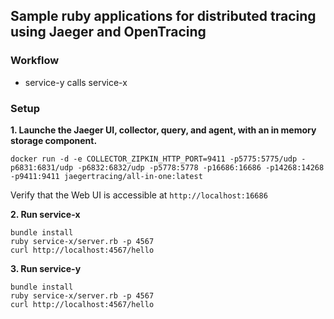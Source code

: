 ## Sample ruby applications for distributed tracing using Jaeger and OpenTracing


### Workflow
 - service-y calls service-x

### Setup

**1. Launche the Jaeger UI, collector, query, and agent, with an in memory storage component.**

```
docker run -d -e COLLECTOR_ZIPKIN_HTTP_PORT=9411 -p5775:5775/udp -p6831:6831/udp -p6832:6832/udp -p5778:5778 -p16686:16686 -p14268:14268 -p9411:9411 jaegertracing/all-in-one:latest
```
Verify that the Web UI is accessible at `http://localhost:16686`

**2. Run service-x**
```
bundle install
ruby service-x/server.rb -p 4567
curl http://localhost:4567/hello
```

**3. Run service-y**
```
bundle install
ruby service-x/server.rb -p 4567
curl http://localhost:4567/hello
```

